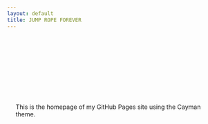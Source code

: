 ```yaml
---
layout: default
title: JUMP ROPE FOREVER
---
```


<style>
  body {
    background-image: url('/AppFeatures.jpg');
    background-size: cover;
    background-repeat: no-repeat;
    background-position: center;
    margin: 0;
    min-height: 100vh;
  }

  .page-header {
    background-image: url('/Android_Feature_1024x500.png');
    background-size: cover;
    background-repeat: no-repeat;
    background-position: center;
    height: 150px;
    overflow: hidden;
    position: fixed;
    top: 0;
    left: 0;
    width: 100%;
    z-index: 1000;
    transition: height 0.3s;
  }
  .page-header h1 {
    color: transparent;
    position: absolute;
    top: 50%;
    left: 50%;
    transform: translate(-50%, -50%);
  }

  .page-content {
    margin-top: 150px;
    padding: 20px;
    min-height: 100vh; /* Add this line */
  }
</style>

<div class="page-header">
  <h1>Welcome to my website!</h1>
</div>

<div class="page-content">
  This is the homepage of my GitHub Pages site using the Cayman theme.
</div>

<script>
  window.addEventListener('scroll', function() {
    var header = document.querySelector('.page-header');
    var scrollPos = window.scrollY;
    var headerHeight = Math.max(150 - scrollPos * 0.5, 50);

    header.style.height = headerHeight + 'px';
  });
</script>
